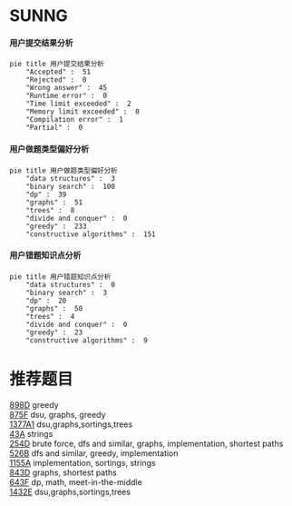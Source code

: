 # SUNNG

<!-- tabs:start -->



#### **用户提交结果分析**

```mermaid
pie title 用户提交结果分析
    "Accepted" :  51
    "Rejected" :  0
    "Wrong answer" :  45
    "Runtime error" :  0
    "Time limit exceeded" :  2
    "Memory limit exceeded" :  0
    "Compilation error" :  1
    "Partial" :  0
```

#### **用户做题类型偏好分析**

```mermaid
pie title 用户做题类型偏好分析
    "data structures" :  3
    "binary search" :  100
    "dp" :  39
    "graphs" :  51
    "trees" :  8
    "divide and conquer" :  0
    "greedy" :  233
    "constructive algorithms" :  151
```
#### **用户错题知识点分析**

```mermaid
pie title 用户错题知识点分析
    "data structures" :  0
    "binary search" :  3
    "dp" :  20
    "graphs" :  50
    "trees" :  4
    "divide and conquer" :  0
    "greedy" :  23
    "constructive algorithms" :  9
```



<!-- tabs:end -->
# 推荐题目
[898D](https://codeforces.com/contest/898/problem/D)		greedy		  
[875F](https://codeforces.com/contest/875/problem/F)		dsu,
                        graphs,
                        greedy		  
[1377A1](https://codeforces.com/contest/1377A/problem/1)		dsu,graphs,sortings,trees		  
[43A](https://codeforces.com/contest/43/problem/A)		strings		  
[254D](https://codeforces.com/contest/254/problem/D)		brute force,
                        dfs and similar,
                        graphs,
                        implementation,
                        shortest paths		  
[526B](https://codeforces.com/contest/526/problem/B)		dfs and similar,
                        greedy,
                        implementation		  
[1155A](https://codeforces.com/contest/1155/problem/A)		implementation,
                        sortings,
                        strings		  
[843D](https://codeforces.com/contest/843/problem/D)		graphs,
                        shortest paths		  
[643F](https://codeforces.com/contest/643/problem/F)		dp,
                        math,
                        meet-in-the-middle		  
[1432E](https://codeforces.com/contest/1432/problem/E)		dsu,graphs,sortings,trees		  
